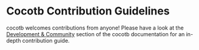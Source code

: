 # Cocotb Contribution Guidelines

cocotb welcomes contributions from anyone!
Please have a look at the [Development & Community](https://docs.cocotb.org/contributing.html) section of the cocotb documentation for an in-depth contribution guide.
